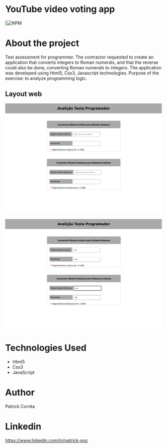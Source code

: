 # YouTube video voting app
[![NPM](https://github.com/poc1212/app_converts_intergers_roman_numerals/blob/master/LICENSE)

# About the project

Test assessment for programmer.
The contractor requested to create an application that converts integers to Roman numerals, 
and that the reverse could also be done, converting Roman numerals to integers.
The application was developed using Html5, Css3, Javascript technologies.
Purpose of the exercise: to analyze programming logic.

## Layout web
![Web 1](https://github.com/poc1212/app_converts_intergers_roman_numerals/blob/master/img/1.png)

![Web 2](https://github.com/poc1212/app_converts_intergers_roman_numerals/blob/master/img/2.png)

# Technologies Used

- Html5
- Css3
- JavaScript

# Author
Patrick Corrêa

# Linkedin
https://www.linkedin.com/in/patrick-poc
